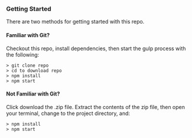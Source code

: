 ### Getting Started

There are two methods for getting started with this repo.

#### Familiar with Git?
Checkout this repo, install dependencies, then start the gulp process with the following:

```
> git clone repo
> cd to download repo 
> npm install
> npm start
```

#### Not Familiar with Git?
Click download the .zip file.  Extract the contents of the zip file, then open your terminal, change to the project directory, and:

```
> npm install
> npm start
```
